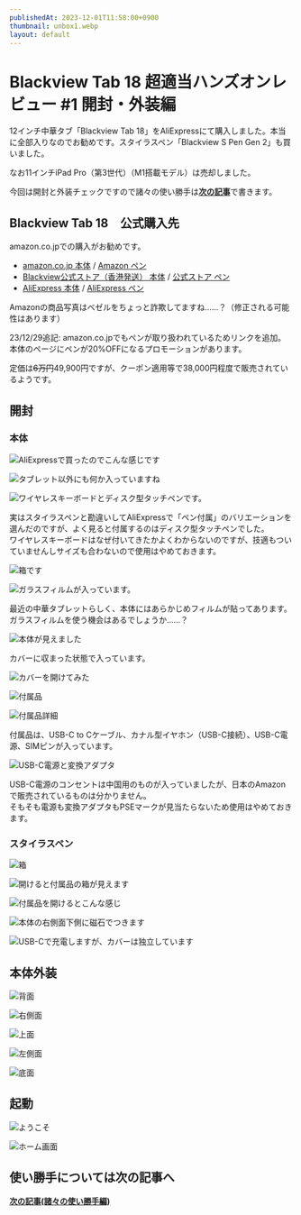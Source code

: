 ```yaml
---
publishedAt: 2023-12-01T11:58:00+0900
thumbnail: unbox1.webp
layout: default
---
```

# Blackview Tab 18 超適当ハンズオンレビュー #1 開封・外装編
12インチ中華タブ「Blackview Tab 18」をAliExpressにて購入しました。本当に全部入りなのでお勧めです。スタイラスペン「Blackview S Pen Gen 2」も買いました。

なお11インチiPad Pro（第3世代）（M1搭載モデル）は売却しました。

今回は開封と外装チェックですので諸々の使い勝手は[**次の記事**](../12-01-2%20bv-tab-18-2)で書きます。

## Blackview Tab 18　公式購入先
amazon.co.jpでの購入がお勧めです。

* [amazon.co.jp 本体](https://amzn.asia/d/bH4PPhg) / [Amazon ペン](https://amzn.asia/d/a0R2ZSM)
* [Blackview公式ストア（香港発送） 本体](https://jp.blackview.hk/products/tab-18-price) / [公式ストア ペン](https://jp.blackview.hk/products/magnetic-s-pen-gen-2-for-blackview-tab-18)
* [AliExpress 本体](https://ja.aliexpress.com/item/1005006181047675.html) / [AliExpress ペン](https://ja.aliexpress.com/item/1005006211779860.html)

Amazonの商品写真はベゼルをちょっと詐欺してますね……？（修正される可能性はあります）

23/12/29追記: amazon.co.jpでもペンが取り扱われているためリンクを追加。本体のページにペンが20%OFFになるプロモーションがあります。

定価は~~6万円~~49,900円ですが、クーポン適用等で38,000円程度で販売されているようです。

## 開封

### 本体
![](unbox1.webp "AliExpressで買ったのでこんな感じです")

![](unbox2.webp "タブレット以外にも何か入っていますね")

![](unbox3.webp "ワイヤレスキーボードとディスク型タッチペンです。")

実はスタイラスペンと勘違いしてAliExpressで「ペン付属」のバリエーションを選んだのですが、よく見ると付属するのはディスク型タッチペンでした。  
ワイヤレスキーボードはなぜ付いてきたかよくわからないのですが、技適もついていませんしサイズも合わないので使用はやめておきます。

![](unbox4.webp "箱です")

![](unbox5.webp "ガラスフィルムが入っています。")

最近の中華タブレットらしく、本体にはあらかじめフィルムが貼ってあります。ガラスフィルムを使う機会はあるでしょうか……？

![](unbox6.webp "本体が見えました")

カバーに収まった状態で入っています。

![](unbox7.webp "カバーを開けてみた")

![](unbox7-1.webp "付属品")

![](unbox8.webp "付属品詳細")

付属品は、USB-C to Cケーブル、カナル型イヤホン（USB-C接続）、USB-C電源、SIMピンが入っています。

![](acadapt.webp "USB-C電源と変換アダプタ")

USB-C電源のコンセントは中国用のものが入っていましたが、日本のAmazonで販売されているものは分かりません。  
そもそも電源も変換アダプタもPSEマークが見当たらないため使用はやめておきます。

### スタイラスペン
![](pen1.webp "箱")

![](pen3.webp "開けると付属品の箱が見えます")

![](pen3.webp "付属品を開けるとこんな感じ")

![](pen4.webp "本体の右側面下側に磁石でつきます")

![](pen5.webp "USB-Cで充電しますが、カバーは独立しています")

## 本体外装

![](p1.webp "背面")

![](p2.webp "右側面")

![](p3.webp "上面")

![](p4.webp "左側面")

![](p5.webp "底面")

## 起動

![](youkoso.webp "ようこそ")

![](home.webp "ホーム画面")

## 使い勝手については次の記事へ

[**次の記事(諸々の使い勝手編)**](../12-01-2%20bv-tab-18-2)